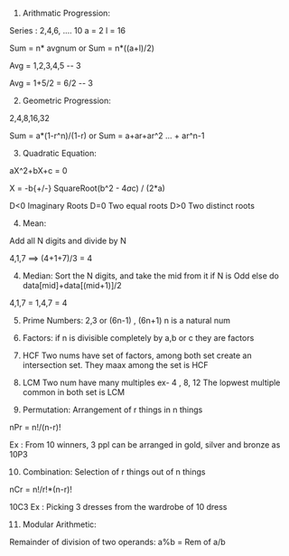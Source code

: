 1. Arithmatic Progression:


Series : 2,4,6, .... 10 
a = 2
l = 16


Sum = n* avgnum
or 
Sum  = n*((a+l)/2)


Avg = 1,2,3,4,5 -- 3

Avg = 1+5/2 = 6/2 -- 3


2. Geometric Progression:

2,4,8,16,32

Sum = a*(1-r^n)/(1-r)
or
Sum = a+ar+ar^2  ... + ar^n-1

3. Quadratic Equation:

aX^2+bX+c = 0 

X = -b{+/-} SquareRoot(b^2 - 4*a*c) / (2*a)

D<0 Imaginary Roots
D=0 Two equal roots
D>0 Two distinct roots

4. Mean:

Add all N digits and divide by N

4,1,7 ==> (4+1+7)/3 = 4

4. Median:
Sort the N digits, and take the mid from it if N is Odd
else do data[mid]+data[(mid+1)]/2

4,1,7 = 1,4,7 = 4


5. Prime Numbers:
2,3 or (6n-1) , (6n+1) n is a natural num

6. Factors:
if n is divisible completely by a,b or c they are factors

7. HCF
Two nums have set of factors, among both set create an intersection set. They maax among the set is HCF 


8. LCM 
Two num have many multiples ex- 4 , 8, 12 
The lopwest multiple common in both set is LCM


9. Permutation:
Arrangement of r things in n things

nPr = n!/(n-r)!

Ex : From 10 winners, 3 ppl can be arranged in gold, silver and bronze as 10P3

10. Combination:
Selection of r things out of n things

nCr  =  n!/r!*(n-r)!

10C3
Ex : Picking 3 dresses from the wardrobe of 10 dress

11. Modular Arithmetic:

Remainder of division of two operands: a%b = Rem of a/b








